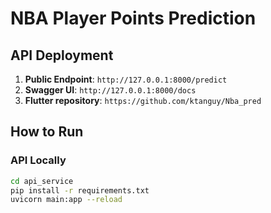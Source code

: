 # NBA Player Points Prediction

## API Deployment
1. **Public Endpoint**: `http://127.0.0.1:8000/predict`
2. **Swagger UI**: `http://127.0.0.1:8000/docs`
3. **Flutter repository**: `https://github.com/ktanguy/Nba_pred`
## How to Run

### API Locally
```bash
cd api_service
pip install -r requirements.txt
uvicorn main:app --reload
